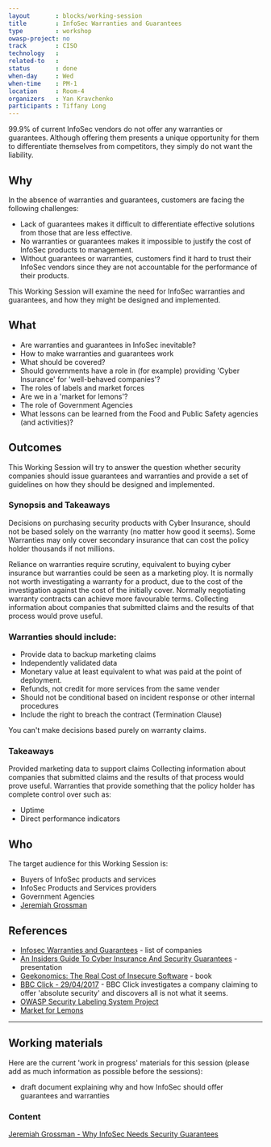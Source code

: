 ```yaml
---
layout       : blocks/working-session
title        : InfoSec Warranties and Guarantees
type         : workshop
owasp-project: no
track        : CISO
technology   :
related-to   :
status       : done
when-day     : Wed
when-time    : PM-1
location     : Room-4
organizers   : Yan Kravchenko
participants : Tiffany Long
---
```


99.9% of current InfoSec vendors do not offer any warranties or guarantees. Although offering them presents a unique opportunity for them to differentiate themselves from competitors, they simply do not want the liability.

## Why

In the absence of warranties and guarantees, customers are facing the following challenges:
- Lack of guarantees makes it difficult to differentiate effective solutions from those that are less effective.
- No warranties or guarantees makes it impossible to justify the cost of InfoSec products to management.
- Without guarantees or warranties, customers find it hard to trust their InfoSec vendors since they are not accountable for the performance of their products.

This Working Session will examine the need for InfoSec warranties and guarantees, and how they might be designed and implemented.


## What

 - Are warranties and guarantees in InfoSec inevitable?
 - How to make warranties and guarantees work
 - What should be covered?
 - Should governments have a role in (for example) providing 'Cyber Insurance' for 'well-behaved companies'?
 - The roles of labels and market forces
 - Are we in a 'market for lemons'?
 - The role of Government Agencies
 - What lessons can be learned from the Food and Public Safety agencies (and activities)?
 
## Outcomes

This Working Session will try to answer the question whether security companies should issue guarantees and warranties and provide a set of guidelines on how they should be designed and implemented.

### Synopsis and Takeaways

Decisions on purchasing security products with Cyber Insurance, should not be based solely on the warranty (no matter how good it seems). Some Warranties may only cover secondary insurance that can cost the policy holder thousands if not millions.

Reliance on warranties require scrutiny, equivalent to buying cyber insurance but warranties could be seen as a marketing ploy. It is normally not worth investigating a warranty for a product, due to the cost of the investigation against the cost of the initially cover. Normally negotiating warranty contracts can achieve more favourable terms. Collecting information about companies that submitted claims and the results of that process would prove useful.

### Warranties should include:

- Provide data to backup marketing claims
- Independently validated data
- Monetary value at least equivalent to what was paid at the point of deployment.
- Refunds, not credit for more services from the same vender
- Should not be conditional based on incident response or other internal procedures
- Include the right to breach the contract (Termination Clause)

You can't make decisions based purely on warranty claims.

### Takeaways

Provided marketing data to support claims
Collecting information about companies that submitted claims and the results of that process would prove useful.
Warranties that provide something that the policy holder has complete control over such as:
- Uptime
- Direct performance indicators 

## Who

The target audience for this Working Session is:

 - Buyers of InfoSec products and services
 - InfoSec Products and Services providers
 - Government Agencies
 - [Jeremiah Grossman](https://twitter.com/jeremiahg)

## References

 - [Infosec Warranties and Guarantees](http://blog.jeremiahgrossman.com/2017/02/infosec-warranties-and-guarantees.html) - list of companies
 - [An Insiders Guide To Cyber Insurance And Security Guarantees](https://www.blackhat.com/docs/us-16/materials/us-16-Grossman-An-Insiders-Guide-To-Cyber-Insurance-And-Security-Guarantees.pdf) - presentation
 - [Geekonomics: The Real Cost of Insecure Software](https://www.amazon.com/Geekonomics-Real-Insecure-Software-paperback/dp/0321735978) - book
 - [BBC Click - 29/04/2017](https://www.bbc.co.uk/programmes/b08p1nts) - BBC Click investigates a company claiming to offer 'absolute security' and discovers all is not what it seems.
 - [OWASP Security Labeling System Project](https://www.owasp.org/index.php/OWASP_Security_Labeling_System_Project)
 - [Market for Lemons](https://en.wikipedia.org/wiki/The_Market_for_Lemons)
 
---

## Working materials
Here are the current 'work in progress' materials for this session (please add as much information as possible before the sessions):
- draft document explaining why and how InfoSec should offer guarantees and warranties

### Content

[Jeremiah Grossman - Why InfoSec Needs Security Guarantees](https://www.slideshare.net/jeremiahgrossman/no-more-snake-oil-why-infosec-needs-security-guarantees)
